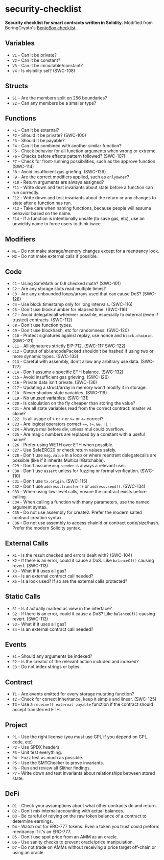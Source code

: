 # security-checklist

**Security checklist for smart contracts written in Solidity.** Modified from BoringCrypto's [BentoBox checklist](https://github.com/sushiswap/bentobox/blob/master/documentation/checks.txt).

## Variables

- `V1` - Can it be private?
- `V2` - Can it be constant?
- `V3` - Can it be immutable/constant?
- `V4` - Is visibility set? (SWC-108)

## Structs

- `S1` - Are the members split on 256 boundaries?
- `S2` - Can any members be a smaller type?

## Functions

- `F1` - Can it be external?
- `F2` - Should it be private? (SWC-100)
- `F3` - Should it be payable?
- `F4` - Can it be combined with another similar function?
- `F5` - Check behavior for all function arguments when wrong or extreme.
- `F6` - Checks before effects pattern followed? (SWC-107)
- `F7` - Check for front-running possibilities, such as the approve function. (SWC-114)
- `F8` - Avoid insufficient gas griefing. (SWC-126)
- `F9` - Are the correct modifiers applied, such as `onlyOwner`?
- `F10` - Return arguments are always assigned?
- `F11` - Write down and test invariants about state before a function can run correctly.
- `F12` - Write down and test invariants about the return or any changes to state after a function has run.
- `F13` - Take care when naming functions, because people will assume behavior based on the name.
- `F14` - If a function is intentionally unsafe (to save gas, etc), use an unwieldy name to force users to think twice.

## Modifiers

- `M1` - Do not make storage/memory changes except for a reentrancy lock.
- `M2` - Do not make external calls if possible.

## Code

- `C1` - Using SafeMath or 0.8 checked math? (SWC-101)
- `C2` - Are any storage slots read multiple times?
- `C3` - Are any unbounded loops/arrays used that can cause DoS? (SWC-128)
- `C4` - Use block.timestamp only for long intervals. (SWC-116)
- `C5` - Don't use block.number for elapsed time. (SWC-116)
- `C7` - Avoid delegatecall wherever possible, especially to external (even if trusted) contracts. (SWC-112)
- `C8` - Don't use function types.
- `C9` - Don't use blockhash, etc for randomness. (SWC-120)
- `C10` - Protect signatures against replay, use nonce and `block.chainid`. (SWC-121)
- `C11` - All signatures strictly EIP-712. (SWC-117 SWC-122)
- `C12` - Output of abi.encodePacked shouldn't be hashed if using two or more dynamic types. (SWC-133)
- `C13` - Careful with assembly, don't allow any arbitrary use data. (SWC-127)
- `C14` - Don't assume a specific ETH balance. (SWC-132)
- `C15` - Avoid insufficient gas grieving. (SWC-126)
- `C16` - Private data isn't private. (SWC-136)
- `C17` - Updating a struct/array in memory won't modify it in storage.
- `C18` - Never shadow state variables. (SWC-119)
- `C19` - No unused variables. (SWC-131)
- `C20` - Is calculation on the fly cheaper than storing the value?
- `C21` - Are all state variables read from the correct contract: master vs. clone?
- `C22` - Is all usage of `>` or `<` or `>=` or `<=` correct?
- `C23` - Are logical operators correct `==`, `!=`, `&&`, `||`, `!`
- `C24` - Always mul before div, unless mul could overflow.
- `C25` - Are magic numbers are replaced by a constant with a useful name?
- `C26` - Prefer using WETH over ETH when possible.
- `C27` - Use SafeERC20 or check return values safely.
- `C28` - Don't use `msg.value` in a loop or where reentrant delegatecalls are possible (like if it inherits Multicall/Batchable).
- `C29` - Don't assume `msg.sender` is always a relevant user.
- `C30` - Don't use `assert` unless for fuzzing or formal verification. (SWC-110)
- `C31` - Don't use `tx.origin`. (SWC-115)
- `C32` - Don't use `address.transfer()` or `address.send()`. (SWC-134)
- `C33` - When using low-level calls, ensure the contract exists before calling.
- `C34` - When calling a function with many parameters, use the named argument syntax.
- `C35` - Do not use assembly for create2. Prefer the modern salted contract creation syntax.
- `C36` - Do not use assembly to access chainId or contract code/size/hash. Prefer the modern Solidity syntax.

## External Calls

- `X1` - Is the result checked and errors dealt with? (SWC-104)
- `X2` - If there is an error, could it cause a DoS. Like `balanceOf()` causing revert. (SWC-113)
- `X3` - What if it uses all gas?
- `X4` - Is an external contract call needed?
- `X5` - Is a lock used? If so are the external calls protected?

## Static Calls

- `S1` - Is it actually marked as view in the interface?
- `S2` - If there is an error, could it cause a DoS? Like `balanceOf()` causing revert. (SWC-113)
- `S3` - What if it uses all gas?
- `S4` - Is an external contract call needed?

## Events

- `E1` - Should any arguments be indexed?
- `E2` - Is the creator of the relevant action included and indexed?
- `E3` - Do not index strings or bytes.

## Contract

- `T1` - Are events emitted for every storage mutating function?
- `T2` - Check for correct inheritance, keep it simple and linear. (SWC-125)
- `T3` - Use a `receive() external payable` function if the contract should accept transferred ETH.

## Project

- `P1` - Use the right license (you must use GPL if you depend on GPL code, etc)
- `P2` - Use SPDX headers.
- `P3` - Unit test everything.
- `P4` - Fuzz test as much as possible.
- `P5` - Use the SMTChecker to prove invariants.
- `P6` - Run and review all Slither findings.
- `P7` - Write down and test invariants about relationships between stored state.

## DeFi

- `D1` - Check your assumptions about what other contracts do and return.
- `D2` - Don't mix internal accounting with actual balances.
- `D3` - Be careful of relying on the raw token balance of a contract to determine earnings.
- `D4` - Watch out for ERC-777 tokens. Even a token you trust could preform reentrancy if it's an ERC-777.
- `D5` - Don't use spot price from an AMM as an oracle.
- `D6` - Use sanity checks to prevent oracle/price manipulation.
- `D7` - Do not trade on AMMs without receiving a price target off-chain or using an oracle.
